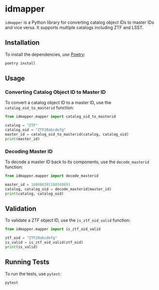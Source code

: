 # idmapper

`idmapper` is a Python library for converting catalog object IDs to master IDs and vice versa. It supports multiple catalogs including ZTF and LSST.

## Installation

To install the dependencies, use [Poetry](https://python-poetry.org/):

```sh
poetry install
```

## Usage

### Converting Catalog Object ID to Master ID

To convert a catalog object ID to a master ID, use the `catalog_oid_to_masterid` function:

```python
from idmapper.mapper import catalog_oid_to_masterid

catalog = "ZTF"
catalog_oid = "ZTF20abcdefg"
master_id = catalog_oid_to_masterid(catalog, catalog_oid)
print(master_id)
```

### Decoding Master ID

To decode a master ID back to its components, use the `decode_masterid` function:

```python
from idmapper.mapper import decode_masterid

master_id = 108086391180348693
catalog, catalog_oid = decode_masterid(master_id)
print(catalog, catalog_oid)
```

## Validation

To validate a ZTF object ID, use the `is_ztf_oid_valid` function:

```python
from idmapper.mapper import is_ztf_oid_valid

ztf_oid = "ZTF20abcdefg"
is_valid = is_ztf_oid_valid(ztf_oid)
print(is_valid)
```

## Running Tests

To run the tests, use `pytest`:

```sh
pytest
```
